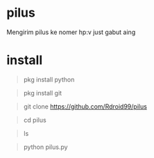 # pilus
Mengirim pilus ke nomer hp:v just gabut aing
# install
  >pkg install python
  
  >pkg install git
  
  >git clone https://github.com/Rdroid99/pilus
  
  >cd pilus
  
  >ls
  
  >python pilus.py
